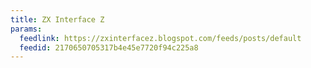 ```yaml
---
title: ZX Interface Z
params:
  feedlink: https://zxinterfacez.blogspot.com/feeds/posts/default
  feedid: 2170650705317b4e45e7720f94c225a8
---
```

